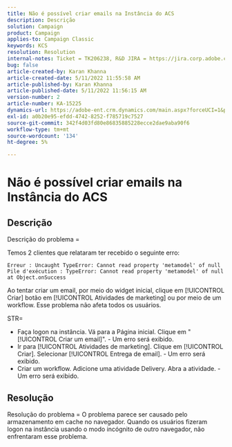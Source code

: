 ```yaml
---
title: Não é possível criar emails na Instância do ACS
description: Descrição
solution: Campaign
product: Campaign
applies-to: Campaign Classic
keywords: KCS
resolution: Resolution
internal-notes: Ticket = TK206238, R&D JIRA = https://jira.corp.adobe.com/browse/CAMP-39887
bug: false
article-created-by: Karan Khanna
article-created-date: 5/11/2022 11:55:58 AM
article-published-by: Karan Khanna
article-published-date: 5/11/2022 11:56:15 AM
version-number: 2
article-number: KA-15225
dynamics-url: https://adobe-ent.crm.dynamics.com/main.aspx?forceUCI=1&pagetype=entityrecord&etn=knowledgearticle&id=61b7974e-21d1-ec11-a7b5-00224809c556
exl-id: a0b20e95-efdd-4742-8252-f785719c7527
source-git-commit: 342f4d03fd80e86835885228ecce2dae9aba90f6
workflow-type: tm+mt
source-wordcount: '134'
ht-degree: 5%

---
```


# Não é possível criar emails na Instância do ACS

## Descrição


Descrição do problema =

Temos 2 clientes que relataram ter recebido o seguinte erro:

```
Erreur : Uncaught TypeError: Cannot read property 'metamodel' of null
Pile d'exécution : TypeError: Cannot read property 'metamodel' of null
at Object.onSuccess
```

Ao tentar criar um email, por meio do widget inicial, clique em [!UICONTROL Criar] botão em [!UICONTROL Atividades de marketing] ou por meio de um workflow.
Esse problema não afeta todos os usuários.



STR=

- Faça logon na instância. Vá para a Página inicial. Clique em &quot;[!UICONTROL Criar um email]&quot;. - Um erro será exibido.
- Ir para [!UICONTROL Atividades de marketing]. Clique em [!UICONTROL Criar]. Selecionar [!UICONTROL Entrega de email]. - Um erro será exibido.
- Criar um workflow. Adicione uma atividade Delivery. Abra a atividade. - Um erro será exibido.



## Resolução


Resolução do problema = O problema parece ser causado pelo armazenamento em cache no navegador. Quando os usuários fizeram logon na instância usando o modo incógnito de outro navegador, não enfrentaram esse problema.
